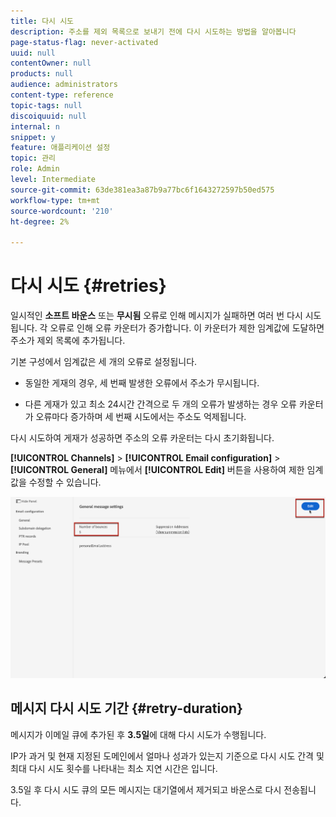 ```yaml
---
title: 다시 시도
description: 주소를 제외 목록으로 보내기 전에 다시 시도하는 방법을 알아봅니다
page-status-flag: never-activated
uuid: null
contentOwner: null
products: null
audience: administrators
content-type: reference
topic-tags: null
discoiquuid: null
internal: n
snippet: y
feature: 애플리케이션 설정
topic: 관리
role: Admin
level: Intermediate
source-git-commit: 63de381ea3a87b9a77bc6f1643272597b50ed575
workflow-type: tm+mt
source-wordcount: '210'
ht-degree: 2%

---
```



# 다시 시도 {#retries}

일시적인 **소프트 바운스** 또는 **무시됨** 오류로 인해 메시지가 실패하면 여러 번 다시 시도됩니다. 각 오류로 인해 오류 카운터가 증가합니다. 이 카운터가 제한 임계값에 도달하면 주소가 제외 목록에 추가됩니다.

기본 구성<!--so can you edit this setting or not?? contradictory information was given-->에서 임계값은 세 개의 오류로 설정됩니다.

* 동일한 게재의 경우, 세 번째 발생한 오류에서 주소가 무시됩니다.

* 다른 게재가 있고 최소 24시간 간격으로 두 개의 오류가 발생하는 경우 오류 카운터가 오류마다 증가하며 세 번째 시도에서는 주소도 억제됩니다.

다시 시도하여 게재가 성공하면 주소의 오류 카운터는 다시 초기화됩니다.

**[!UICONTROL Channels]** > **[!UICONTROL Email configuration]** > **[!UICONTROL General]** 메뉴에서 **[!UICONTROL Edit]** 버튼을 사용하여 제한 임계값을 수정할 수 있습니다.<!--currently you can edit this in staging // now I see in UI: Suppression rule > Bounce days??? > 4-->

![](../assets/retries-edition.png)

## 메시지 다시 시도 기간 {#retry-duration}

메시지가 이메일 큐에 추가된 후 **3.5일**&#x200B;에 대해 다시 시도가 수행됩니다.

IP가 과거 및 현재 지정된 도메인에서 얼마나 성과가 있는지 기준으로 다시 시도 간격 및 최대 다시 시도 횟수를 나타내는 최소 지연 시간은 <!--managed by the Enhanced MTA,-->입니다.

3.5일 후 다시 시도 큐의 모든 메시지는 대기열에서 제거되고 바운스로 다시 전송됩니다.<!--???-->